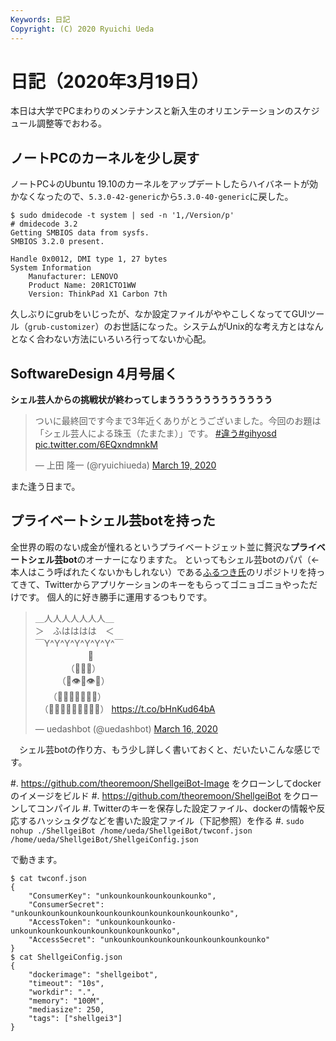 ```yaml
---
Keywords: 日記
Copyright: (C) 2020 Ryuichi Ueda
---
```


# 日記（2020年3月19日）

本日は大学でPCまわりのメンテナンスと新入生のオリエンテーションのスケジュール調整等でおわる。


## ノートPCのカーネルを少し戻す

ノートPC↓のUbuntu 19.10のカーネルをアップデートしたらハイバネートが効かなくなったので、`5.3.0-42-generic`から`5.3.0-40-generic`に戻した。


```
$ sudo dmidecode -t system | sed -n '1,/Version/p'
# dmidecode 3.2
Getting SMBIOS data from sysfs.
SMBIOS 3.2.0 present.

Handle 0x0012, DMI type 1, 27 bytes
System Information
	Manufacturer: LENOVO
	Product Name: 20R1CTO1WW
	Version: ThinkPad X1 Carbon 7th
```

久しぶりにgrubをいじったが、なか設定ファイルがややこしくなっててGUIツール（`grub-customizer`）のお世話になった。システムがUnix的な考え方とはなんとなく合わない方法にいろいろ行ってないか心配。

## SoftwareDesign 4月号届く

**シェル芸人からの挑戦状が終わってしまうううううううううううう**

<blockquote class="twitter-tweet" data-partner="tweetdeck"><p lang="ja" dir="ltr">ついに最終回です今まで3年近くありがとうございました。今回のお題は「シェル芸人による珠玉（たまたま）」です。  <a href="https://twitter.com/hashtag/%E9%81%95%E3%81%86?src=hash&amp;ref_src=twsrc%5Etfw">#違う</a><a href="https://twitter.com/hashtag/gihyosd?src=hash&amp;ref_src=twsrc%5Etfw">#gihyosd</a> <a href="https://t.co/6EQxndmnkM">pic.twitter.com/6EQxndmnkM</a></p>&mdash; 上田 隆一 (@ryuichiueda) <a href="https://twitter.com/ryuichiueda/status/1240618536780750849?ref_src=twsrc%5Etfw">March 19, 2020</a></blockquote>
<script async src="https://platform.twitter.com/widgets.js" charset="utf-8"></script>


また逢う日まで。


## プライベートシェル芸botを持った

全世界の暇のない成金が憧れるというプライベートジェット並に贅沢な**プライベートシェル芸bot**のオーナーになりますた。
といってもシェル芸botのパパ（←本人はこう呼ばれたくないかもしれない）である[ふるつき氏](https://twitter.com/theoremoon)のリポジトリを持ってきて、Twitterからアプリケーションのキーをもらってゴニョゴニョやっただけです。
個人的に好き勝手に運用するつもりです。

<blockquote class="twitter-tweet"><p lang="ja" dir="ltr">＿人人人人人人人＿<br>＞　ふはははは　＜<br>￣Y^Y^Y^Y^Y^Y^Y^￣<br>　　　　　　👑<br>　　　　（💩💩💩）<br>　　　（💩👁💩👁💩）<br>　　（💩💩💩👃💩💩💩）<br>　（💩💩💩💩👄💩💩💩💩） <a href="https://t.co/bHnKud64bA">https://t.co/bHnKud64bA</a></p>&mdash; uedashbot (@uedashbot) <a href="https://twitter.com/uedashbot/status/1239662466197381121?ref_src=twsrc%5Etfw">March 16, 2020</a></blockquote> <script async src="https://platform.twitter.com/widgets.js" charset="utf-8"></script>


　シェル芸botの作り方、もう少し詳しく書いておくと、だいたいこんな感じです。

#. https://github.com/theoremoon/ShellgeiBot-Image をクローンしてdockerのイメージをビルド
#. https://github.com/theoremoon/ShellgeiBot をクローンしてコンパイル
#. Twitterのキーを保存した設定ファイル、dockerの情報や反応するハッシュタグなどを書いた設定ファイル（下記参照）を作る
#. `sudo nohup ./ShellgeiBot /home/ueda/ShellgeiBot/twconf.json /home/ueda/ShellgeiBot/ShellgeiConfig.json`

で動きます。

```
$ cat twconf.json
{
	"ConsumerKey": "unkounkounkounkounkounko",
	"ConsumerSecret": "unkounkounkounkounkounkounkounkounkounkounkounko",
	"AccessToken": "unkounkounkounko-unkounkounkounkounkounkounkounkounko",
	"AccessSecret": "unkounkounkounkounkounkounkounkounko"
}
$ cat ShellgeiConfig.json
{
	"dockerimage": "shellgeibot",
	"timeout": "10s",
	"workdir": ".",
	"memory": "100M",
	"mediasize": 250,
	"tags": ["shellgei3"]
}

```

